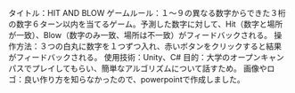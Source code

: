 タイトル：HIT AND BLOW
ゲームルール：１～９の異なる数字からできた３桁の数字６ターン以内を当てるゲーム。予測した数字に対して、Hit（数字と場所が一致）、Blow（数字のみ一致、場所は不一致）がフィードバックされる。
操作方法：３つの白丸に数字を１つずつ入れ、赤いボタンをクリックすると結果がフィードバックされる。
使用技術：Unity、C#
目的：大学のオープンキャンパスでプレイしてもらい、簡単なアルゴリズムについて話すため。
画像やロゴ：良い作り方を知らなかったので、powerpointで作成しました。


